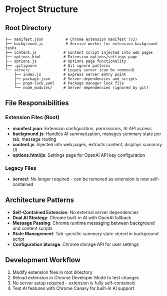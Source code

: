 # Project Structure

## Root Directory
```
├── manifest.json          # Chrome extension manifest (v3)
├── background.js          # Service worker for extension background tasks
├── content.js            # Content script injected into web pages
├── options.html          # Extension options/settings page
├── options.js            # Options page functionality
├── .gitignore            # Git ignore patterns
└── server/               # Legacy server (can be removed)
    ├── index.js          # Express server entry point
    ├── package.json      # Server dependencies and scripts
    ├── pnpm-lock.yaml    # Package manager lock file
    └── node_modules/     # Server dependencies (ignored by git)
```

## File Responsibilities

### Extension Files (Root)
- **manifest.json**: Extension configuration, permissions, AI API access
- **background.js**: Handles AI summarization, manages summary state per tab, message routing
- **content.js**: Injected into web pages, extracts content, displays summary UI
- **options.html/js**: Settings page for OpenAI API key configuration

### Legacy Files
- **server/**: No longer required - can be removed as extension is now self-contained

## Architecture Patterns
- **Self-Contained Extension**: No external server dependencies
- **Dual AI Strategy**: Chrome built-in AI with OpenAI fallback
- **Message Passing**: Chrome runtime messaging between background and content scripts
- **State Management**: Tab-specific summary state stored in background script
- **Configuration Storage**: Chrome storage API for user settings

## Development Workflow
1. Modify extension files in root directory
2. Reload extension in Chrome Developer Mode to test changes
3. No server setup required - extension is fully self-contained
4. Test AI features with Chrome Canary for built-in AI support